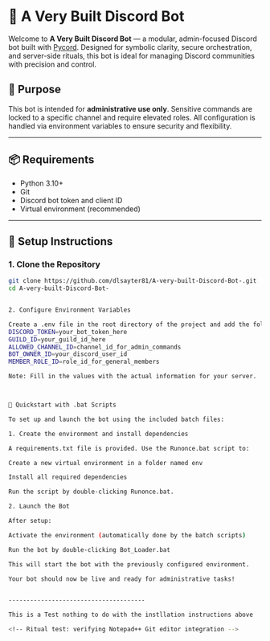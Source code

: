 # 🤖 A Very Built Discord Bot

Welcome to **A Very Built Discord Bot** — a modular, admin-focused Discord bot built with [Pycord](https://docs.pycord.dev). Designed for symbolic clarity, secure orchestration, and server-side rituals, this bot is ideal for managing Discord communities with precision and control.

## 🔐 Purpose

This bot is intended for **administrative use only**. Sensitive commands are locked to a specific channel and require elevated roles. All configuration is handled via environment variables to ensure security and flexibility.

---

## 📦 Requirements

- Python 3.10+
- Git
- Discord bot token and client ID
- Virtual environment (recommended)

---

## 🚀 Setup Instructions

### 1. Clone the Repository
```bash
git clone https://github.com/dlsayter81/A-very-built-Discord-Bot-.git
cd A-very-built-Discord-Bot-


2. Configure Environment Variables

Create a .env file in the root directory of the project and add the following variables:
DISCORD_TOKEN=your_bot_token_here
GUILD_ID=your_guild_id_here
ALLOWED_CHANNEL_ID=channel_id_for_admin_commands
BOT_OWNER_ID=your_discord_user_id
MEMBER_ROLE_ID=role_id_for_general_members

Note: Fill in the values with the actual information for your server.



🔧 Quickstart with .bat Scripts

To set up and launch the bot using the included batch files:

1. Create the environment and install dependencies

A requirements.txt file is provided. Use the Runonce.bat script to:

Create a new virtual environment in a folder named env

Install all required dependencies

Run the script by double-clicking Runonce.bat.

2. Launch the Bot

After setup:

Activate the environment (automatically done by the batch scripts)

Run the bot by double-clicking Bot_Loader.bat

This will start the bot with the previously configured environment.

Your bot should now be live and ready for administrative tasks!


--------------------------------------

This is a Test nothing to do with the instllation instructions above

<!-- Ritual test: verifying Notepad++ Git editor integration -->
